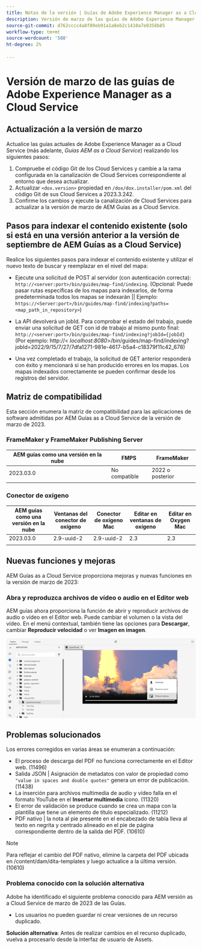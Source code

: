 ```yaml
---
title: Notas de la versión | Guías de Adobe Experience Manager as a Cloud Service, versión de marzo de 2023
description: Versión de marzo de las guías de Adobe Experience Manager as a Cloud Service
source-git-commit: d762cccc4a8f89eb91a1a8eb2c1410a7e0358b85
workflow-type: tm+mt
source-wordcount: '588'
ht-degree: 2%

---
```


# Versión de marzo de las guías de Adobe Experience Manager as a Cloud Service

## Actualización a la versión de marzo

Actualice las guías actuales de Adobe Experience Manager as a Cloud Service (más adelante, *Guías AEM as a Cloud Service*) realizando los siguientes pasos:
1. Compruebe el código Git de los Cloud Services y cambie a la rama configurada en la canalización de Cloud Services correspondiente al entorno que desea actualizar.
2. Actualizar `<dox.version>` propiedad en `/dox/dox.installer/pom.xml` del código Git de sus Cloud Services a 2023.3.242.
3. Confirme los cambios y ejecute la canalización de Cloud Services para actualizar a la versión de marzo de AEM Guías as a Cloud Service.

## Pasos para indexar el contenido existente (solo si está en una versión anterior a la versión de septiembre de AEM Guías as a Cloud Service)

Realice los siguientes pasos para indexar el contenido existente y utilizar el nuevo texto de buscar y reemplazar en el nivel del mapa:

* Ejecute una solicitud de POST al servidor (con autenticación correcta): `http://<server:port>/bin/guides/map-find/indexing`.
(Opcional: Puede pasar rutas específicas de los mapas para indexarlos, de forma predeterminada todos los mapas se indexarán || Ejemplo: `https://<Server:port>/bin/guides/map-find/indexing?paths=<map_path_in_repository>`)

* La API devolverá un jobId. Para comprobar el estado del trabajo, puede enviar una solicitud de GET con id de trabajo al mismo punto final: `http://<server:port>/bin/guides/map-find/indexing?jobId={jobId}`
(Por ejemplo: http://&lt;
_localhost:8080_>/bin/guides/map-find/indexing?jobId=2022/9/15/7/27/7dfa1271-981e-4617-b5a4-c18379f11c42_678)

* Una vez completado el trabajo, la solicitud de GET anterior responderá con éxito y mencionará si se han producido errores en los mapas. Los mapas indexados correctamente se pueden confirmar desde los registros del servidor.

## Matriz de compatibilidad

Esta sección enumera la matriz de compatibilidad para las aplicaciones de software admitidas por AEM Guías as a Cloud Service de la versión de marzo de 2023.

### FrameMaker y FrameMaker Publishing Server

| AEM guías como una versión en la nube | FMPS | FrameMaker |
| --- | --- | --- |
| 2023.03.0 | No compatible | 2022 o posterior |
|  |  |  |


### Conector de oxígeno

| AEM guías como una versión en la nube | Ventanas del conector de oxígeno | Conector de oxígeno Mac | Editar en ventanas de oxígeno | Editar en Oxygen Mac |
| --- | --- | --- | --- | --- |
| 2023.03.0 | 2.9-uuid-2 | 2.9-uuid-2 | 2.3 | 2.3 |
|  |  |  |  |


## Nuevas funciones y mejoras

AEM Guías as a Cloud Service proporciona mejoras y nuevas funciones en la versión de marzo de 2023:

### Abra y reproduzca archivos de vídeo o audio en el Editor web

AEM guías ahora proporciona la función de abrir y reproducir archivos de audio o vídeo en el Editor web. Puede cambiar el volumen o la vista del vídeo. En el menú contextual, también tiene las opciones para **Descargar**, cambiar **Reproducir velocidad** o ver **Imagen en imagen**.

<img src="assets/video-web-editor.png" alt="reproducir vídeo" width="600">


## Problemas solucionados

Los errores corregidos en varias áreas se enumeran a continuación:

* El proceso de descarga del PDF no funciona correctamente en el Editor web. (11496)
* Salida JSON | Asignación de metadatos con valor de propiedad como `"value in spaces and double quotes"` genera un error de publicación. (11438)
* La inserción para archivos multimedia de audio y vídeo falla en el formato YouTube en el **Insertar multimedia** icono. (11320)
* El error de validación se produce cuando se crea un mapa con la plantilla que tiene un elemento de título especializado. (11212)
* PDF nativo | la nota al pie presente en el encabezado de tabla lleva al texto en negrita y centrado alineado en el pie de página correspondiente dentro de la salida del PDF. (10610)
>[!NOTE]
>
>Para reflejar el cambio del PDF nativo, elimine la carpeta del PDF ubicada en /content/dam/dita-templates y luego actualice a la última versión. (10610)

### Problema conocido con la solución alternativa

Adobe ha identificado el siguiente problema conocido para AEM versión as a Cloud Service de marzo de 2023 de las Guías.

* Los usuarios no pueden guardar ni crear versiones de un recurso duplicado.

**Solución alternativa**: Antes de realizar cambios en el recurso duplicado, vuelva a procesarlo desde la interfaz de usuario de Assets.


